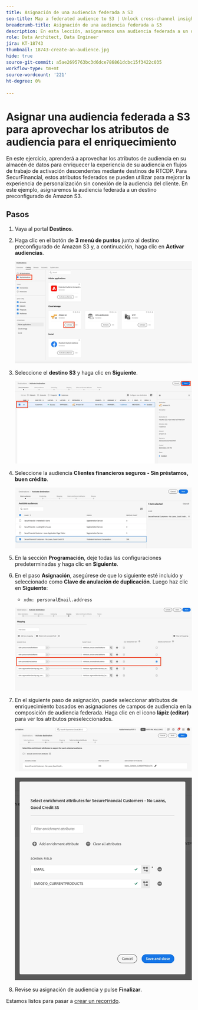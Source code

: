 ```yaml
---
title: Asignación de una audiencia federada a S3
seo-title: Map a federated audience to S3 | Unlock cross-channel insights with Federated Audience Composition
breadcrumb-title: Asignación de una audiencia federada a S3
description: En esta lección, asignaremos una audiencia federada a un destino de Real-Time CDP descendente para ofrecer compatibilidad con una experiencia sin conexión personalizada.
role: Data Architect, Data Engineer
jira: KT-18743
thumbnail: 18743-create-an-audience.jpg
hide: true
source-git-commit: a5ae2695763bc3d6dce786861dcbc15f3422c035
workflow-type: tm+mt
source-wordcount: '221'
ht-degree: 0%

---
```



# Asignar una audiencia federada a S3 para aprovechar los atributos de audiencia para el enriquecimiento

En este ejercicio, aprenderá a aprovechar los atributos de audiencia en su almacén de datos para enriquecer la experiencia de su audiencia en flujos de trabajo de activación descendentes mediante destinos de RTCDP. Para SecurFinancial, estos atributos federados se pueden utilizar para mejorar la experiencia de personalización sin conexión de la audiencia del cliente. En este ejemplo, asignaremos la audiencia federada a un destino preconfigurado de Amazon S3.

## Pasos

1. Vaya al portal **Destinos**.

2. Haga clic en el botón de **3 menú de puntos** junto al destino preconfigurado de Amazon S3 y, a continuación, haga clic en **Activar audiencias**.

   ![activar-audiencias](assets/activate-audiences.png)

3. Seleccione el **destino S3** y haga clic en **Siguiente**.

   ![select-s3-destination](assets/select-s3-destination.png)

4. Seleccione la audiencia **Clientes financieros seguros - Sin préstamos, buen crédito**.

   ![select-s3-audience](assets/select-s3-audience.png)

5. En la sección **Programación**, deje todas las configuraciones predeterminadas y haga clic en **Siguiente**.

6. En el paso **Asignación**, asegúrese de que lo siguiente esté incluido y seleccionado como **Clave de anulación de duplicación**. Luego haz clic en **Siguiente**:
   - `xdm: personalEmail.address`

   ![clave de anulación de duplicación](assets/deduplication-key.png)

7. En el siguiente paso de asignación, puede seleccionar atributos de enriquecimiento basados en asignaciones de campos de audiencia en la composición de audiencia federada. Haga clic en el icono **lápiz (editar)** para ver los atributos preseleccionados.

   ![edit-attributes](assets/edit-attributes.png)

   ![atributos-finales](assets/final-attribution.png)

8. Revise su asignación de audiencia y pulse **Finalizar**.

Estamos listos para pasar a [crear un recorrido](build-journey-federated-audience.md).

